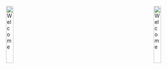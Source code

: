 <img align = "left" alt = "Welcome" width = "20%" src = "https://static.wixstatic.com/media/3f896f_b52d2f6faf784d81b76746f35c81beb3~mv2.gif">
<img align = "right" alt = "Welcome" width = "20%" src = "https://static.wixstatic.com/media/3f896f_b52d2f6faf784d81b76746f35c81beb3~mv2.gif">
